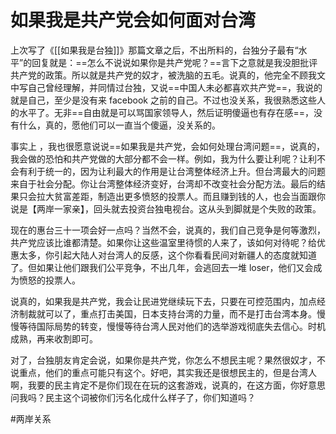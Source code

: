 # 如果我是共产党会如何面对台湾

上次写了《[[如果我是台独]]》那篇文章之后，不出所料的，台独分子最有“水平”的回复就是：==怎么不说说如果你是共产党呢？==言下之意就是我没胆批评共产党的政策。所以就是共产党的奴才，被洗脑的五毛。说真的，他完全不顾我文中写自己曾经理解，并同情过台独，又说==中国人未必都喜欢共产党==，我说的就是自己，至少是没有来 facebook 之前的自己。不过也没关系，我很熟悉这些人的水平了。无非==自由就是可以骂国家领导人，然后证明傻逼也有存在感==，没有什么，真的，愿他们可以一直当个傻逼，没关系的。

事实上 ，我也很愿意说说==如果我是共产党，会如何处理台湾问题==，说真的，我会做的恐怕和共产党做的大部分都不会一样。例如，我为什么要让利呢？让利不会有利于统一的，因为让利最大的作用是让台湾整体经济上升。但台湾最大的问题来自于社会分配。你让台湾整体经济变好，台湾却不改变社会分配方法。最后的结果只会拉大贫富差距，制造出更多愤怒的投票人。而且赚到钱的人，也会当面跟你说是【两岸一家亲】，回头就去投资台独电视台。这从头到脚就是个失败的政策。

现在的惠台三十一项会好一点吗？当然不会，说真的，我们自己竞争是何等激烈，共产党应该比谁都清楚。如果你让这些温室里待惯的人来了，该如何对待呢？给优惠太多，你引起大陆人对台湾人的反感，这个你看看民间对新疆人的态度就知道了。但如果让他们跟我们公平竞争，不出几年，会逃回去一堆 loser，他们又会成为愤怒的投票人。

说真的，如果我是共产党，我会让民进党继续玩下去，只要在可控范围内，加点经济制裁就可以了，重点打击美国，日本支持台湾的力量，而不是打击台湾本身。慢慢等待国际局势的转变，慢慢等待台湾人民对他们的选举游戏彻底失去信心。时机成熟，再来收割即可。

对了，台独朋友肯定会说，如果你是共产党，你怎么不想民主呢？果然很奴才，不说重点，他们的重点可能只有这个。好吧，其实我还是很想民主的，但是台湾人啊，我要的民主肯定不是你们现在在玩的这套游戏，说真的，在这方面，你好意思问我吗？民主这个词被你们污名化成什么样子了，你们知道吗？

<!-- Obsidian Tags -->

#两岸关系 

